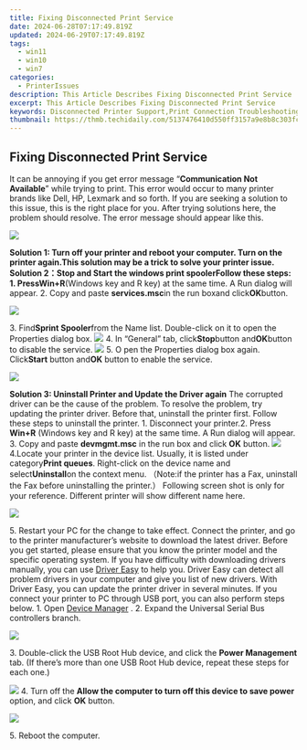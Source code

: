 ```yaml
---
title: Fixing Disconnected Print Service
date: 2024-06-28T07:17:49.819Z
updated: 2024-06-29T07:17:49.819Z
tags:
  - win11
  - win10
  - win7
categories:
  - PrinterIssues
description: This Article Describes Fixing Disconnected Print Service
excerpt: This Article Describes Fixing Disconnected Print Service
keywords: Disconnected Printer Support,Print Connection Troubleshooting,Printer Network Issues Resolution,Network Printer Disconnection Fix,Print Service Network Troubleshooting,Efficient Print Connection Solutions,Printer Connectivity Support Services
thumbnail: https://thmb.techidaily.com/5137476410d550ff3157a9e8b8c303fc95e61e87d44f30246bb809e8ce4eedda.jpg
---
```


## Fixing Disconnected Print Service

It can be annoying if you get error message “**Communication Not Available**” while trying to print. This error would occur to many printer brands like Dell, HP, Lexmark and so forth. If you are seeking a solution to this issue, this is the right place for you. After trying solutions here, the problem should resolve. The error message should appear like this.

![](https://images.drivereasy.com/wp-content/uploads/2016/07/img_5787091f3a17e.png)

 **Solution 1: Turn off your printer and reboot your computer. Turn on the printer again.**This solution may be a trick to solve your printer issue. **Solution 2：Stop and Start the windows print spooler**Follow these steps: 1\. Press**Win+R**(Windows key and R key) at the same time. A Run dialog will appear. 2\. Copy and paste **services.msc**in the run boxand click**OK**button.

![](https://images.drivereasy.com/wp-content/uploads/2016/07/img_57870f53c80aa.png)

3\. Find**Sprint Spooler**from the Name list. Double-click on it to open the Properties dialog box. ![](https://images.drivereasy.com/wp-content/uploads/2016/07/img_57870fec6b0f3.png) 4\. In “General” tab, click**Stop**button and**OK**button to disable the service. ![](https://images.drivereasy.com/wp-content/uploads/2016/07/img_57872f814c0fd.png) 5\. O pen the Properties dialog box again. Click**Start** button and**OK** button to enable the service.

![](https://images.drivereasy.com/wp-content/uploads/2016/07/img_57873022e85af.png)

**Solution 3: Uninstall Printer and Update the Driver again** The corrupted driver can be the cause of the problem. To resolve the problem, try updating the printer driver. Before that, uninstall the printer first. Follow these steps to uninstall the printer. 1\. Disconnect your printer.2\. Press **Win+R** (Windows key and R key) at the same time. A Run dialog will appear.  3\. Copy and paste **devmgmt.msc** in the run box and click **OK** button. ![](https://images.drivereasy.com/wp-content/uploads/2016/07/img_578734d0d14eb.png) 4.Locate your printer in the device list. Usually, it is listed under category**Print queues**. Right-click on the device name and select**Uninstall**on the context menu. （Note:if the printer has a Fax, uninstall the Fax before uninstalling the printer.） Following screen shot is only for your reference. Different printer will show different name here.

![](https://images.drivereasy.com/wp-content/uploads/2016/07/img_57873f81affcd.png)

5\. Restart your PC for the change to take effect. Connect the printer, and go to the printer manufacturer’s website to download the latest driver. Before you get started, please ensure that you know the printer model and the specific operating system. If you have difficulty with downloading drivers manually, you can use [Driver Easy](https://tools.techidaily.com/drivereasy/download/) to help you. Driver Easy can detect all problem drivers in your computer and give you list of new drivers. With Driver Easy, you can update the printer driver in several minutes. If you connect your printer to PC through USB port, you can also perform steps below.  1\. Open [Device Manager](https://tools.techidaily.com/drivereasy/download/) . 2\. Expand the Universal Serial Bus controllers branch.

![](https://images.drivereasy.com/wp-content/uploads/2016/07/img_57874242885bd.png)

3\. Double-click the USB Root Hub device, and click the **Power Management**  tab. (If there’s more than one USB Root Hub device, repeat these steps for each one.)

![](https://images.drivereasy.com/wp-content/uploads/2016/07/img_57874266903a0.png) 4\. Turn off the **Allow the computer to turn off this device to save power** option, and click **OK**  button.

![](https://images.drivereasy.com/wp-content/uploads/2016/07/img_578742ca2725e.png)

5\. Reboot the computer.

<ins class="adsbygoogle"
     style="display:block"
     data-ad-format="autorelaxed"
     data-ad-client="ca-pub-7571918770474297"
     data-ad-slot="1223367746"></ins>



<ins class="adsbygoogle"
     style="display:block"
     data-ad-client="ca-pub-7571918770474297"
     data-ad-slot="8358498916"
     data-ad-format="auto"
     data-full-width-responsive="true"></ins>


